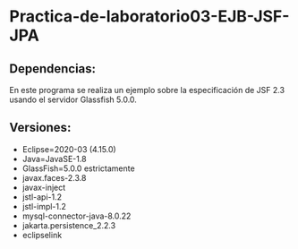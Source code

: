 # Practica-de-laboratorio03-EJB-JSF-JPA

## Dependencias: 

En este programa se realiza un ejemplo sobre la especificación de JSF 2.3 usando el servidor Glassfish 5.0.0.

## Versiones: 

- Eclipse=2020-03 (4.15.0)
- Java=JavaSE-1.8
- GlassFish=5.0.0 estrictamente 
- javax.faces-2.3.8
- javax-inject
- jstl-api-1.2
- jstl-impl-1.2
- mysql-connector-java-8.0.22
- jakarta.persistence_2.2.3
- eclipselink

